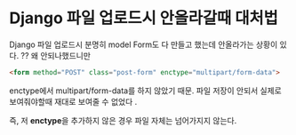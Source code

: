 # Django 파일 업로드시 안올라갈때 대처법

Django 파일 업로드시 분명히 model Form도 다 만들고 했는데 안올라가는 상황이 있다. ?? 왜 안되나했드니만

```html
<form method="POST" class="post-form" enctype="multipart/form-data">
```

enctype에서 multipart/form-data를 하지 않았기 때문. 파일 저장이 안되서 실제로 보여줘야할때 재대로 보여줄 수 없었다 .

즉, 저 **enctype**을 추가하지 않은 경우 파일 자체는 넘어가지지 않는다. 